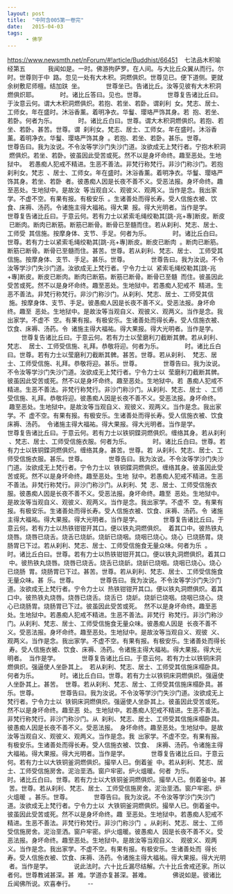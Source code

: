 ```yaml
---
layout: post
title:  "中阿含005第一卷完"
date:   2015-04-03
tags:
      - 佛学
---
```



https://www.newsmth.net/nForum/#!article/Buddhist/66451
 
 七法品木积喻经第五
   
 　　我闻如是。一时。佛游拘萨罗。在人间。与大比丘众翼从而行。尔时。世尊则于中
 路。忽见一处有大木积。洞燃俱炽。世尊见已。便下道侧。更就余树敷尼师檀。结加趺
 坐。
   
 　　世尊坐已。告诸比丘。汝等见彼有大木积洞燃俱炽耶。
   
 　　时。诸比丘答曰。见也。世尊。
   
 　　世尊复告诸比丘曰。于汝意云何。谓大木积洞燃俱炽。若抱、若坐、若卧。谓刹利
 女。梵志、居士、工师女。年在盛时。沐浴香薰。着明净衣。华鬘、璎珞严饰其身。若
 抱、若坐、若卧。何者为乐。
   
 　　时。诸比丘白曰。世尊。谓大木积洞燃俱炽。若抱、若坐、若卧。甚苦。世尊。谓
 刹利女。梵志、居士、工师女。年在盛时。沐浴香薰。着明净衣。华鬘、璎珞严饰其身
 。若抱、若坐、若卧。甚乐。世尊。
   
 　　世尊告曰。我为汝说。不令汝等学沙门失沙门道。汝欲成无上梵行者。宁抱木积洞
 燃俱炽。若坐、若卧。彼虽因此受苦或死。然不以是身坏命终。趣至恶处。生地狱中。
 若愚痴人犯戒不精进。生恶不善法。非梵行称梵行。非沙门称沙门。若抱刹利女。梵志
 、居士、工师女。年在盛时。沐浴香薰。着明净衣。华鬘、璎珞严饰其身。若坐、若卧
 者。彼愚痴人因是长夜不善不义。受恶法报。身坏命终。趣至恶处。生地狱中。是故汝
 等当观自义、观彼义、观两义。当作是念。我出家学。不虚不空。有果有报。有极安乐
 。生诸善处而得长寿。受人信施衣被、饮食、床褥、汤药。令诸施主得大福祐。得大果
 报。得大光明者。当作是学。
   
 　　世尊复告诸比丘曰。于意云何。若有力士以紧索毛绳绞勒其\[跳-兆+專\]断皮。断皮
 已断肉。断肉已断筋。断筋已断骨。断骨已至髓而住。若从刹利、梵志、居士、工师受
 其信施。按摩身体、支节、手足。何者为乐。
   
 　　时。诸比丘白曰。世尊。若有力士以紧索毛绳绞勒其\[跳-兆+專\]断皮。断皮已断肉
 。断肉已断筋。断筋已断骨。断骨已至髓而住。甚苦。世尊。若从刹利、梵志、居士、
 工师受其信施。按摩身体、支节、手足。甚乐。世尊。
   
 　　世尊告曰。我为汝说。不令汝等学沙门失沙门道。汝欲成无上梵行者。宁令力士以
 紧索毛绳绞勒其\[跳-兆+專\]断皮。断皮已断肉。断肉已断筋。断筋已断骨。断骨已至髓
 而住。彼虽因此受苦或死。然不以是身坏命终。趣至恶处。生地狱中。若愚痴人犯戒不
 精进。生恶不善法。非梵行称梵行。非沙门称沙门。从刹利、梵志、居士、工师受其信
 施。按摩身体、支节、手足。彼愚痴人因是长夜不善不义。受恶法报。身坏命终。趣至
 恶处。生地狱中。是故汝等当观自义、观彼义、观两义。当作是念。我出家学。不虚不
 空。有果有报。有极安乐。生诸善处而得长寿。受人信施衣被、饮食、床褥、汤药。令
 诸施主得大福祐。得大果报。得大光明者。当作是学。
   
 　　世尊复告诸比丘曰。于意云何。若有力士以莹磨利刀截断其髀。若从刹利、梵志、
 居士、工师受信施、礼拜。恭敬将迎。何者为乐。
   
 　　时。诸比丘白曰。世尊。若有力士以莹磨利刀截断其髀。甚苦。世尊。若从刹利、
 梵志、居士、工师受信施、礼拜。恭敬将迎。甚乐。世尊。
   
 　　世尊告曰。我为汝说。不令汝等学沙门失沙门道。汝欲成无上梵行者。宁令力士以
 莹磨利刀截断其髀。彼虽因此受苦或死。然不以是身坏命终。趣至恶处。生地狱中。若
 愚痴人犯戒不精进。生恶不善法。非梵行称梵行。非沙门称沙门。从刹利、梵志、居士
 、工师受信施、礼拜。恭敬将迎。彼愚痴人因是长夜不善不义。受恶法报。身坏命终。
 趣至恶处。生地狱中。是故汝等当观自义、观彼义、观两义。当作是念。我出家学。不
 虚不空。有果有报。有极安乐。生诸善处而得长寿。受人信施衣被、饮食床褥、汤药。
 令诸施主得大福祐。得大果报。得大光明者。当作是学。
   
 　　世尊复告诸比丘曰。于意云何。若有力士以铁铜鍱洞燃俱炽。缠络其身。若从刹利
 、梵志、居士、工师受信施衣服。何者为乐。
   
 　　时。诸比丘白曰。世尊。若有力士以铁铜鍱洞燃俱炽。缠络其身。甚苦。世尊。若
 从刹利、梵志、居士、工师受信施衣服。甚乐。世尊。
   
 　　世尊告曰。我为汝说。不令汝等学沙门失沙门道。汝欲成无上梵行者。宁令力士以
 铁铜鍱洞燃俱炽。缠络其身。彼虽因此受苦或死。然不以是身坏命终。趣至恶处。生地
 狱中。若愚痴人犯戒不精进。生恶不善法。非梵行称梵行。非沙门称沙门。从刹利、梵
 志、居士、工师受信施衣服。彼愚痴人因是长夜不善不义。受恶法报。身坏命终。趣至
 恶处。生地狱中。是故汝等当观自义、观彼义、观两义。当作是念。我出家学。不虚不
 空。有果有报。有极安乐。生诸善处而得长寿。受人信施衣被、饮食、床褥、汤药。令
 诸施主得大福祐。得大果报。得大光明者。当作是学。
   
 　　世尊复告诸比丘曰。于意云何。若有力士以热铁钳钳开其口。便以铁丸洞燃俱炽。
 着其口中。彼热铁丸烧唇。烧唇已烧舌。烧舌已烧龂。烧龂已烧咽。烧咽已烧心。烧心
 已烧肠胃。烧肠胃已下过。若从刹利、梵志、居士、工师受信施食无量众味。何者为乐
 。
   
 　　时。诸比丘白曰。世尊。若有力士以热铁钳钳开其口。便以铁丸洞燃俱炽。着其口
 中。彼热铁丸烧唇。烧唇已烧舌。烧舌已烧龂。烧龂已烧咽。烧咽已烧心。烧心已烧肠
 胃。烧肠胃已下过。甚苦。世尊。若从刹利、梵志、居士、工师受信施食无量众味。甚
 乐。世尊。
   
 　　世尊告曰。我为汝说。不令汝等学沙门失沙门道。汝欲成无上梵行者。宁令力士以
 热铁钳钳开其口。便以铁丸洞燃俱炽。着其口中。彼热铁丸烧唇。烧唇已烧舌。烧舌已
 烧龂。烧龂已烧咽。烧咽已烧心。烧心已烧肠胃。烧肠胃已下过。彼虽因此受苦或死。
 然不以是身坏命终。趣至恶处。生地狱中。若愚痴人犯戒不精进。生恶不善法。非梵行
 称梵行。非沙门称沙门。从刹利、梵志、居士、工师受信施食无量众味。彼愚痴人因是
 长夜不善不义。受恶法报。身坏命终。趣至恶处。生地狱中。是故汝等当观自义、观彼
 义、观两义。当作是念。我出家学。不虚不空。有果有报。有极安乐。生诸善处而得长
 寿。受人信施衣被、饮食、床褥、汤药。令诸施主得大福祐。得大果报。得大光明者。
 当作是学。
   
 　　世尊复告诸比丘曰。于意云何。若有力士以铁铜床洞燃俱炽。强逼使人坐卧其上。
 若从刹利、梵志、居士、工师受其信施床榻卧具。何者为乐。
   
 　　时。诸比丘白曰。世尊。若有力士以铁铜床洞燃俱炽。强逼使人坐卧其上。甚苦。
 世尊。若从刹利、梵志、居士、工师受其信施床榻卧具。甚乐。世尊。
   
 　　世尊告曰。我为汝说。不令汝等学沙门失沙门道。汝欲成无上梵行者。宁令力士以
 铁铜床洞燃俱炽。强逼使人坐卧其上。彼虽因此受苦或死。然不以是身坏命终。趣至恶
 处。生地狱中。若愚痴人犯戒不精进。生恶不善法。非梵行称梵行。非沙门称沙门。从
 刹利、梵志、居士、工师受其信施床榻卧具。彼愚痴人因是长夜不善不义。受恶法报。
 身坏命终。趣至恶处。生地狱中。是故汝等当观自义、观彼义、观两义。当作是念。我
 出家学。不虚不空。有果有报。有极安乐。生诸善处而得长寿。受人信施衣被、饮食、
 床褥、汤药。令诸施主得大福祐。得大果报。得大光明者。当作是学。
   
 　　世尊复告诸比丘曰。于意云何。若有力士以大铁铜釜洞燃俱炽。撮举人已。倒着釜
 中。若从刹利、梵志、居士、工师受信施房舍。泥治垩洒。窗户牢密。炉火熅暖。何者
 为乐。
   
 　　时。诸比丘白曰。世尊。若有力士以大铁铜釜洞燃俱炽。撮举人已。倒着釜中。甚
 苦。世尊。若从刹利、梵志、居士、工师受信施房舍。泥治垩洒。窗户牢密。炉火熅暖
 。甚乐。世尊。
   
 　　世尊告曰。我为汝说。不令汝等学沙门失沙门道。汝欲成无上梵行者。宁令力士以
 大铁铜釜洞燃俱炽。撮举人已。倒着釜中。彼虽因此受苦或死。然不以是身坏命终。趣
 至恶处。生地狱中。若愚痴人犯戒不精进。生恶不善法。非梵行称梵行。非沙门称沙门
 。从刹利、梵志、居士、工师受信施房舍。泥治垩洒。窗户牢密。炉火熅暖。彼愚痴人
 因是长夜不善不义。受恶法报。身坏命终。趣至恶处。生地狱中。是故汝等当观自义、
 观彼义、观两义。当作是念。我出家学。不虚不空。有果有报。有极安乐。生诸善处而
 得长寿。受人信施衣被、饮食、床褥、汤药。令诸施主得大福祐。得大果报。得大光明
 者。当作是学。
   
 　　说此法时。六十比丘漏尽结解。六十比丘舍戒还家。所以者何。世尊教诫甚深。甚
 难。学道亦复甚深。甚难。
   
 　　佛说如是。彼诸比丘闻佛所说。欢喜奉行。  
   
 \--
  

